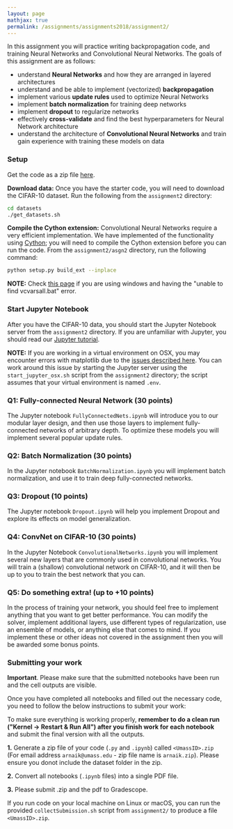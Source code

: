 ```yaml
---
layout: page
mathjax: true
permalink: /assignments/assignments2018/assignment2/
---
```


In this assignment you will practice writing backpropagation code, and training
Neural Networks and Convolutional Neural Networks. The goals of this assignment
are as follows:

- understand **Neural Networks** and how they are arranged in layered
  architectures
- understand and be able to implement (vectorized) **backpropagation**
- implement various **update rules** used to optimize Neural Networks
- implement **batch normalization** for training deep networks
- implement **dropout** to regularize networks
- effectively **cross-validate** and find the best hyperparameters for Neural
  Network architecture
- understand the architecture of **Convolutional Neural Networks** and train
  gain experience with training these models on data

### Setup
Get the code as a zip file [here](https://raw.githubusercontent.com/compsci682-fa21/compsci682-fa21.github.io/master/assignments2021/assignment2.zip). 

**Download data:**
Once you have the starter code, you will need to download the CIFAR-10 dataset.
Run the following from the `assignment2` directory:

```bash
cd datasets
./get_datasets.sh
```

**Compile the Cython extension:** 
Convolutional Neural Networks require a very
efficient implementation. We have implemented of the functionality using
[Cython](http://cython.org/); you will need to compile the Cython extension
before you can run the code. From the `assignment2/asgn2` directory, run the following
command:

```bash
python setup.py build_ext --inplace
```

**NOTE:** Check [this page](https://github.com/cython/cython/wiki/CythonExtensionsOnWindows) if you are using windows and having the "unable to find vcvarsall.bat" error.

### Start Jupyter Notebook
After you have the CIFAR-10 data, you should start the Jupyter Notebook server from the
`assignment2` directory. If you are unfamiliar with Jupyter, you should read our
[Jupyter tutorial](/notes/jupyter-tutorial/).

**NOTE:** If you are working in a virtual environment on OSX, you may encounter
errors with matplotlib due to the [issues described here](http://matplotlib.org/faq/virtualenv_faq.html). You can work around this issue by starting the Jupyter server using the `start_jupyter_osx.sh` script from the `assignment2` directory; the script assumes that your virtual environment is named `.env`.

### Q1: Fully-connected Neural Network (30 points)
The Jupyter notebook `FullyConnectedNets.ipynb` will introduce you to our
modular layer design, and then use those layers to implement fully-connected
networks of arbitrary depth. To optimize these models you will implement several
popular update rules.

### Q2: Batch Normalization (30 points)
In the Jupyter notebook `BatchNormalization.ipynb` you will implement batch
normalization, and use it to train deep fully-connected networks.

### Q3: Dropout (10 points)
The Jupyter notebook `Dropout.ipynb` will help you implement Dropout and explore
its effects on model generalization.

### Q4: ConvNet on CIFAR-10 (30 points)
In the Jupyter Notebook `ConvolutionalNetworks.ipynb` you will implement several
new layers that are commonly used in convolutional networks. You will train a
(shallow) convolutional network on CIFAR-10, and it will then be up to you to
train the best network that you can.

### Q5: Do something extra! (up to +10 points)
In the process of training your network, you should feel free to implement
anything that you want to get better performance. You can modify the solver,
implement additional layers, use different types of regularization, use an
ensemble of models, or anything else that comes to mind. If you implement these
or other ideas not covered in the assignment then you will be awarded some bonus
points.

### Submitting your work

**Important**. Please make sure that the submitted notebooks have been run and the cell outputs are visible.

Once you have completed all notebooks and filled out the necessary code, you need to follow the below instructions to submit your work:

To make sure everything is working properly, **remember to do a clean run ("Kernel -> Restart & Run All") after you finish work for each notebook** and submit the final version with all the outputs. 

**1.** Generate a zip file of your code (`.py` and `.ipynb`) called `<UmassID>.zip` (For email address `arnaik@umass.edu` - zip file name is `arnaik.zip`). Please ensure you donot include the dataset folder in the zip.

**2.** Convert all notebooks (`.ipynb` files) into a single PDF file.

**3.** Please submit <UmassID>.zip and the pdf to Gradescope.

If you run code on your local machine on Linux or macOS,  you can run the provided `collectSubmission.sh` script from `assignment2/` to produce a file `<UmassID>.zip`.

